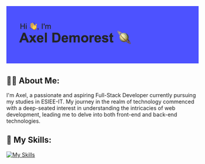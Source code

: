 ![](/header.png)

## 👨‍💻 About Me:

I'm Axel, a passionate and aspiring Full-Stack Developer currently pursuing my studies in ESIEE-IT. My journey in the realm of technology commenced with a deep-seated interest in understanding the intricacies of web development, leading me to delve into both front-end and back-end technologies.

## 🚀 My Skills:

[![My Skills](https://skillicons.dev/icons?i=react,nestjs,nodejs,vue,mysql,symfony,css,figma,mongodb,postman,ts&theme=dark)](https://skillicons.dev)
